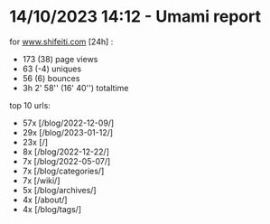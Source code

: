 # 14/10/2023 14:12 - Umami report
for www.shifeiti.com [24h] :

 - 173 (38) page views
 - 63 (-4) uniques
 - 56 (6) bounces
 - 3h 2' 58'' (16' 40'') totaltime


top 10 urls:
 - 57x [/blog/2022-12-09/]
 - 29x [/blog/2023-01-12/]
 - 23x [/]
 - 8x [/blog/2022-12-22/]
 - 7x [/blog/2022-05-07/]
 - 7x [/blog/categories/]
 - 7x [/wiki/]
 - 5x [/blog/archives/]
 - 4x [/about/]
 - 4x [/blog/tags/]


